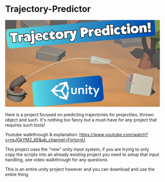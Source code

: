 # Trajectory-Predictor

![alt text](https://github.com/ForlornU/Images/blob/main/Thumbnail.png)

Here is a project focused on predicting trajectories for projectiles, thrown object and such. 
It's nothing too fancy but a must-have for any project that requires such tools! 

Youtube walkthrough & explanation:
https://www.youtube.com/watch?v=rgJGkYM2_6E&ab_channel=ForlornU

This project uses the "new" unity input system, if you are trying to only copy the scripts into an already existing project
you need to setup that input handling, see video walkthrough for any questions

This is an entire unity project however and you can download and use the entire thing
